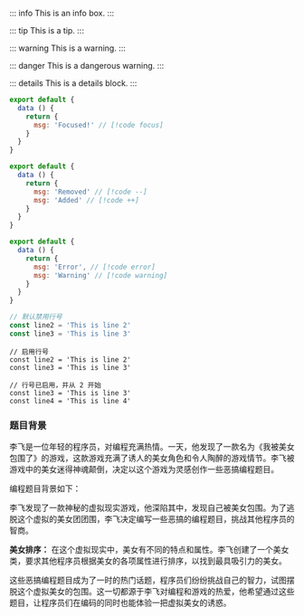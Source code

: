 
::: info
This is an info box.
:::

::: tip
This is a tip.
:::

::: warning
This is a warning.
:::

::: danger
This is a dangerous warning.
:::

::: details
This is a details block.
:::


```js
export default {
  data () {
    return {
      msg: 'Focused!' // [!code focus]
    }
  }
}
```



```js
export default {
  data () {
    return {
      msg: 'Removed' // [!code --]
      msg: 'Added' // [!code ++]
    }
  }
}
```



```js
export default {
  data () {
    return {
      msg: 'Error', // [!code error]
      msg: 'Warning' // [!code warning]
    }
  }
}
```



```ts {1}
// 默认禁用行号
const line2 = 'This is line 2'
const line3 = 'This is line 3'
```

```ts:line-numbers {1}
// 启用行号
const line2 = 'This is line 2'
const line3 = 'This is line 3'
```

```ts:line-numbers=2 {1}
// 行号已启用，并从 2 开始
const line3 = 'This is line 3'
const line4 = 'This is line 4'
```





### 题目背景

李飞是一位年轻的程序员，对编程充满热情。一天，他发现了一款名为《我被美女包围了》的游戏，这款游戏充满了诱人的美女角色和令人陶醉的游戏情节。李飞被游戏中的美女迷得神魂颠倒，决定以这个游戏为灵感创作一些恶搞编程题目。

编程题目背景如下：

李飞发现了一款神秘的虚拟现实游戏，他深陷其中，发现自己被美女包围。为了逃脱这个虚拟的美女团团围，李飞决定编写一些恶搞的编程题目，挑战其他程序员的智商。

**美女排序：** 在这个虚拟现实中，美女有不同的特点和属性。李飞创建了一个美女类，要求其他程序员根据美女的各项属性进行排序，以找到最具吸引力的美女。

这些恶搞编程题目成为了一时的热门话题，程序员们纷纷挑战自己的智力，试图摆脱这个虚拟美女的包围。这一切都源于李飞对编程和游戏的热爱，他希望通过这些题目，让程序员们在编码的同时也能体验一把虚拟美女的诱惑。